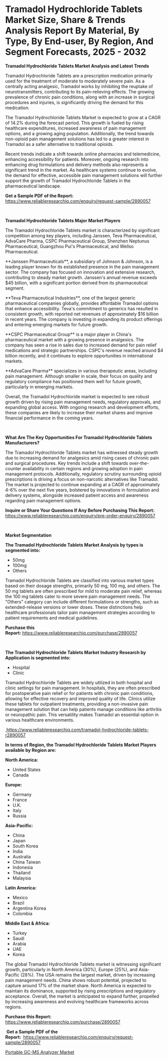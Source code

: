 <p><h1>Tramadol Hydrochloride Tablets Market Size, Share & Trends Analysis Report By Material, By Type, By End-user, By Region, And Segment Forecasts, 2025 - 2032</h1></p><p><strong>Tramadol Hydrochloride Tablets Market Analysis and Latest Trends</strong></p>
<p><p>Tramadol Hydrochloride Tablets are a prescription medication primarily used for the treatment of moderate to moderately severe pain. As a centrally acting analgesic, Tramadol works by inhibiting the reuptake of neurotransmitters, contributing to its pain-relieving effects. The growing prevalence of chronic pain conditions, along with an increase in surgical procedures and injuries, is significantly driving the demand for this medication.</p><p>The Tramadol Hydrochloride Tablets Market is expected to grow at a CAGR of 14.2% during the forecast period. This growth is fueled by rising healthcare expenditures, increased awareness of pain management options, and a growing aging population. Additionally, the trend towards non-opioid pain management solutions has led to a greater interest in Tramadol as a safer alternative to traditional opioids.</p><p>Recent trends indicate a shift towards online pharmacies and telemedicine, enhancing accessibility for patients. Moreover, ongoing research into enhancing drug formulations and delivery methods also represents a significant trend in the market. As healthcare systems continue to evolve, the demand for effective, accessible pain management solutions will further support the growth of Tramadol Hydrochloride Tablets in the pharmaceutical landscape.</p></p>
<p><strong>Get a Sample PDF of the Report:&nbsp;</strong> <a href="https://www.reliableresearchiq.com/enquiry/request-sample/2890057?utm_campaign=2268&utm_medium=2&utm_source=Github&utm_content=ia&utm_term=14032025&utm_id=tramadol-hydrochloride-tablets">https://www.reliableresearchiq.com/enquiry/request-sample/2890057</a></p>
<p>&nbsp;</p>
<p><strong>Tramadol Hydrochloride Tablets Major Market Players</strong></p>
<p><p>The Tramadol Hydrochloride Tablets market is characterized by significant competition among key players, including Janssen, Teva Pharmaceutical, AdvaCare Pharma, CSPC Pharmaceutical Group, Shenzhen Neptunus Pharmaceutical, Guangzhou Pui's Pharmaceutical, and Wellso Pharmaceutical. </p><p>**Janssen Pharmaceuticals**, a subsidiary of Johnson & Johnson, is a leading player known for its established presence in the pain management sector. The company has focused on innovation and extensive research, contributing to steady market growth. Janssen's annual revenue exceeds $45 billion, with a significant portion derived from its pharmaceutical segment.</p><p>**Teva Pharmaceutical Industries**, one of the largest generic pharmaceutical companies globally, provides affordable Tramadol options that enhance accessibility. Teva's commitment to generics has resulted in consistent growth, with reported net revenues of approximately $16 billion in recent years. The company is investing in expanding its product offerings and entering emerging markets for future growth.</p><p>**CSPC Pharmaceutical Group** is a major player in China's pharmaceutical market with a growing presence in analgesics. The company has seen a rise in sales due to increased demand for pain relief medications and strategic partnerships. CSPC's revenue reached around $4 billion recently, and it continues to explore opportunities in international markets.</p><p>**AdvaCare Pharma** specializes in various therapeutic areas, including pain management. Although smaller in scale, their focus on quality and regulatory compliance has positioned them well for future growth, particularly in emerging markets.</p><p>Overall, the Tramadol Hydrochloride market is expected to see robust growth driven by rising pain management needs, regulatory approvals, and expanding global access. With ongoing research and development efforts, these companies are likely to increase their market shares and improve financial performance in the coming years.</p></p>
<p>&nbsp;</p>
<p><strong>What Are The Key Opportunities For Tramadol Hydrochloride Tablets Manufacturers?</strong></p>
<p><p>The Tramadol Hydrochloride Tablets market has witnessed steady growth due to increasing demand for analgesics amid rising cases of chronic pain and surgical procedures. Key trends include a shift towards over-the-counter availability in certain regions and growing adoption in pain management protocols. Additionally, regulatory scrutiny surrounding opioid prescriptions is driving a focus on non-narcotic alternatives like Tramadol. The market is projected to continue expanding at a CAGR of approximately 4-6% over the next five years, bolstered by innovations in formulation and delivery systems, alongside increased patient access and awareness regarding pain management options.</p></p>
<p><strong>Inquire or Share Your Questions If Any Before Purchasing This Report:</strong> <a href="https://www.reliableresearchiq.com/enquiry/pre-order-enquiry/2890057?utm_campaign=2268&utm_medium=2&utm_source=Github&utm_content=ia&utm_term=14032025&utm_id=tramadol-hydrochloride-tablets">https://www.reliableresearchiq.com/enquiry/pre-order-enquiry/2890057</a></p>
<p>&nbsp;</p>
<p><strong>Market Segmentation</strong></p>
<p><strong>The Tramadol Hydrochloride Tablets Market Analysis by types is segmented into:</strong></p>
<p><ul><li>50mg</li><li>100mg</li><li>Others</li></ul></p>
<p><p>Tramadol Hydrochloride Tablets are classified into various market types based on their dosage strengths, primarily 50 mg, 100 mg, and others. The 50 mg tablets are often prescribed for mild to moderate pain relief, whereas the 100 mg tablets cater to more severe pain management needs. The "Others" category can include different formulations or strengths, such as extended-release versions or lower doses. These distinctions help healthcare professionals tailor pain management strategies according to patient requirements and medical guidelines.</p></p>
<p><strong>Purchase this Report:&nbsp;</strong><a href="https://www.reliableresearchiq.com/purchase/2890057?utm_campaign=2268&utm_medium=2&utm_source=Github&utm_content=ia&utm_term=14032025&utm_id=tramadol-hydrochloride-tablets">https://www.reliableresearchiq.com/purchase/2890057</a></p>
<p>&nbsp;</p>
<p><strong>The Tramadol Hydrochloride Tablets Market Industry Research by Application is segmented into:</strong></p>
<p><ul><li>Hospital</li><li>Clinic</li></ul></p>
<p><p>Tramadol Hydrochloride Tablets are widely utilized in both hospital and clinic settings for pain management. In hospitals, they are often prescribed for postoperative pain relief or for patients with chronic pain conditions, allowing for effective recovery and improved quality of life. Clinics utilize these tablets for outpatient treatments, providing a non-invasive pain management solution that can help patients manage conditions like arthritis or neuropathic pain. This versatility makes Tramadol an essential option in various healthcare environments.</p></p>
<p><a href="https://www.reliableresearchiq.com/tramadol-hydrochloride-tablets-r2890057?utm_campaign=2268&utm_medium=2&utm_source=Github&utm_content=ia&utm_term=14032025&utm_id=tramadol-hydrochloride-tablets">&nbsp;https://www.reliableresearchiq.com/tramadol-hydrochloride-tablets-r2890057</a></p>
<p><strong>In terms of Region, the Tramadol Hydrochloride Tablets Market Players available by Region are:</strong></p>
<p>
    <p> <strong> North America: </strong>
        <ul>
            <li>United States</li>
            <li>Canada</li>
        </ul>
        </p> 
    <p> <strong> Europe: </strong>
        <ul>
            <li>Germany</li>
            <li>France</li>
            <li>U.K.</li>
            <li>Italy</li>
            <li>Russia</li>
        </ul>
        </p> 
    <p> <strong> Asia-Pacific: </strong>
        <ul>
            <li>China</li>
            <li>Japan</li>
            <li>South Korea</li>
            <li>India</li>
            <li>Australia</li>
            <li>China Taiwan</li>
            <li>Indonesia</li>
            <li>Thailand</li>
            <li>Malaysia</li>
        </ul>
        </p> 
    <p> <strong> Latin America: </strong>
        <ul>
            <li>Mexico</li>
            <li>Brazil</li>
            <li>Argentina Korea</li>
            <li>Colombia</li>
        </ul>
        </p> 
    <p> <strong> Middle East & Africa: </strong>
        <ul>
            <li>Turkey</li>
            <li>Saudi</li>
            <li>Arabia</li>
            <li>UAE</li>
            <li>Korea</li>
        </ul>
    </p>
    </p>
<p><p>The global Tramadol Hydrochloride Tablets market is witnessing significant growth, particularly in North America (30%), Europe (25%), and Asia-Pacific (28%). The USA remains the largest market, driven by increasing pain management needs. China shows robust potential, projected to capture around 17% of the market share. North America is expected to maintain its dominance, supported by rising prescriptions and regulatory acceptance. Overall, the market is anticipated to expand further, propelled by increasing awareness and evolving healthcare frameworks across regions.</p></p>
<p><strong>Purchase this Report: </strong><a href="https://www.reliableresearchiq.com/purchase/2890057?utm_campaign=2268&utm_medium=2&utm_source=Github&utm_content=ia&utm_term=14032025&utm_id=tramadol-hydrochloride-tablets">https://www.reliableresearchiq.com/purchase/2890057</a></p>
<p>&nbsp;<strong>Get a Sample PDF of the Report:&nbsp;&nbsp;</strong><a href="https://www.reliableresearchiq.com/enquiry/request-sample/2890057?utm_campaign=2268&utm_medium=2&utm_source=Github&utm_content=ia&utm_term=14032025&utm_id=tramadol-hydrochloride-tablets">https://www.reliableresearchiq.com/enquiry/request-sample/2890057</a></p>
<p><strong></strong></p>
<p><p><a href="https://github.com/LilianFaulkner65/Market-Research-Report-List-2/blob/main/portable-gc-ms-analyzer-market.md?utm_campaign=2268&utm_medium=2&utm_source=Github&utm_content=ia&utm_term=14032025&utm_id=tramadol-hydrochloride-tablets">Portable GC-MS Analyzer Market</a></p></p>